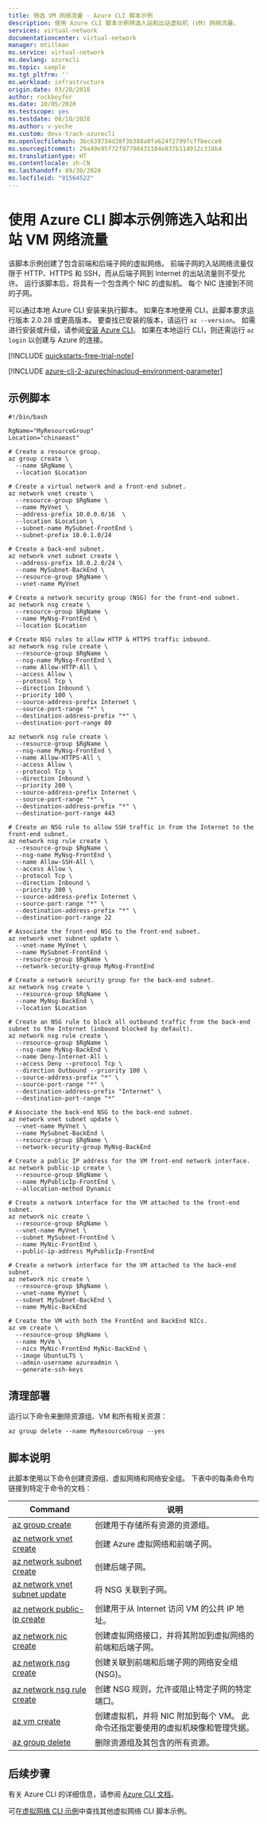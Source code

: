 ```yaml
---
title: 筛选 VM 网络流量 - Azure CLI 脚本示例
description: 使用 Azure CLI 脚本示例筛选入站和出站虚拟机 (VM) 网络流量。
services: virtual-network
documentationcenter: virtual-network
manager: mtillman
ms.service: virtual-network
ms.devlang: azurecli
ms.topic: sample
ms.tgt_pltfrm: ''
ms.workload: infrastructure
origin.date: 03/20/2018
author: rockboyfor
ms.date: 10/05/2020
ms.testscope: yes
ms.testdate: 08/10/2020
ms.author: v-yeche
ms.custom: devx-track-azurecli
ms.openlocfilehash: 3bc639734d38f3b388a0fa624f2799fc7fbecce6
ms.sourcegitcommit: 29a49e95f72f97790431104e837b114912c318b4
ms.translationtype: HT
ms.contentlocale: zh-CN
ms.lasthandoff: 09/30/2020
ms.locfileid: "91564522"
---
```

# <a name="filter-inbound-and-outbound-vm-network-traffic-using-an-azure-cli-script-sample"></a>使用 Azure CLI 脚本示例筛选入站和出站 VM 网络流量

该脚本示例创建了包含前端和后端子网的虚拟网络。 前端子网的入站网络流量仅限于 HTTP、HTTPS 和 SSH，而从后端子网到 Internet 的出站流量则不受允许。 运行该脚本后，将具有一个包含两个 NIC 的虚拟机。 每个 NIC 连接到不同的子网。

可以通过本地 Azure CLI 安装来执行脚本。 如果在本地使用 CLI，此脚本要求运行版本 2.0.28 或更高版本。 要查找已安装的版本，请运行 `az --version`。 如需进行安装或升级，请参阅[安装 Azure CLI](https://docs.azure.cn/cli/install-azure-cli)。 如果在本地运行 CLI，则还需运行 `az login` 以创建与 Azure 的连接。

<!-- Not Available on [Cloud Shell](https://shell.azure.com/bash) -->

[!INCLUDE [quickstarts-free-trial-note](../../../includes/quickstarts-free-trial-note.md)]

[!INCLUDE [azure-cli-2-azurechinacloud-environment-parameter](../../../includes/azure-cli-2-azurechinacloud-environment-parameter.md)]

## <a name="sample-script"></a>示例脚本

```azurecli
#!/bin/bash

RgName="MyResourceGroup"
Location="chinaeast"

# Create a resource group.
az group create \
  --name $RgName \
  --location $Location

# Create a virtual network and a front-end subnet.
az network vnet create \
  --resource-group $RgName \
  --name MyVnet \
  --address-prefix 10.0.0.0/16  \
  --location $Location \
  --subnet-name MySubnet-FrontEnd \
  --subnet-prefix 10.0.1.0/24

# Create a back-end subnet.
az network vnet subnet create \
  --address-prefix 10.0.2.0/24 \
  --name MySubnet-BackEnd \
  --resource-group $RgName \
  --vnet-name MyVnet

# Create a network security group (NSG) for the front-end subnet.
az network nsg create \
  --resource-group $RgName \
  --name MyNsg-FrontEnd \
  --location $Location

# Create NSG rules to allow HTTP & HTTPS traffic inbound.
az network nsg rule create \
  --resource-group $RgName \
  --nsg-name MyNsg-FrontEnd \
  --name Allow-HTTP-All \
  --access Allow \
  --protocol Tcp \
  --direction Inbound \
  --priority 100 \
  --source-address-prefix Internet \
  --source-port-range "*" \
  --destination-address-prefix "*" \
  --destination-port-range 80

az network nsg rule create \
  --resource-group $RgName \
  --nsg-name MyNsg-FrontEnd \
  --name Allow-HTTPS-All \
  --access Allow \
  --protocol Tcp \
  --direction Inbound \
  --priority 200 \
  --source-address-prefix Internet \
  --source-port-range "*" \
  --destination-address-prefix "*" \
  --destination-port-range 443

# Create an NSG rule to allow SSH traffic in from the Internet to the front-end subnet.
az network nsg rule create \
  --resource-group $RgName \
  --nsg-name MyNsg-FrontEnd \
  --name Allow-SSH-All \
  --access Allow \
  --protocol Tcp \
  --direction Inbound \
  --priority 300 \
  --source-address-prefix Internet \
  --source-port-range "*" \
  --destination-address-prefix "*" \
  --destination-port-range 22

# Associate the front-end NSG to the front-end subnet.
az network vnet subnet update \
  --vnet-name MyVnet \
  --name MySubnet-FrontEnd \
  --resource-group $RgName \
  --network-security-group MyNsg-FrontEnd

# Create a network security group for the back-end subnet.
az network nsg create \
  --resource-group $RgName \
  --name MyNsg-BackEnd \
  --location $Location

# Create an NSG rule to block all outbound traffic from the back-end subnet to the Internet (inbound blocked by default).
az network nsg rule create \
  --resource-group $RgName \
  --nsg-name MyNsg-BackEnd \
  --name Deny-Internet-All \
  --access Deny --protocol Tcp \
  --direction Outbound --priority 100 \
  --source-address-prefix "*" \
  --source-port-range "*" \
  --destination-address-prefix "Internet" \
  --destination-port-range "*"

# Associate the back-end NSG to the back-end subnet.
az network vnet subnet update \
  --vnet-name MyVnet \
  --name MySubnet-BackEnd \
  --resource-group $RgName \
  --network-security-group MyNsg-BackEnd

# Create a public IP address for the VM front-end network interface.
az network public-ip create \
  --resource-group $RgName \
  --name MyPublicIp-FrontEnd \
  --allocation-method Dynamic

# Create a network interface for the VM attached to the front-end subnet.
az network nic create \
  --resource-group $RgName \
  --vnet-name MyVnet \
  --subnet MySubnet-FrontEnd \
  --name MyNic-FrontEnd \
  --public-ip-address MyPublicIp-FrontEnd

# Create a network interface for the VM attached to the back-end subnet.
az network nic create \
  --resource-group $RgName \
  --vnet-name MyVnet \
  --subnet MySubnet-BackEnd \
  --name MyNic-BackEnd

# Create the VM with both the FrontEnd and BackEnd NICs.
az vm create \
  --resource-group $RgName \
  --name MyVm \
  --nics MyNic-FrontEnd MyNic-BackEnd \
  --image UbuntuLTS \
  --admin-username azureadmin \
  --generate-ssh-keys

```

## <a name="clean-up-deployment"></a>清理部署 

运行以下命令来删除资源组、VM 和所有相关资源：

```azurecli
az group delete --name MyResourceGroup --yes
```

## <a name="script-explanation"></a>脚本说明

此脚本使用以下命令创建资源组、虚拟网络和网络安全组。 下表中的每条命令均链接到特定于命令的文档：

| Command | 说明 |
|---|---|
| [az group create](https://docs.azure.cn/cli/group#az-group-create) | 创建用于存储所有资源的资源组。 |
| [az network vnet create](https://docs.azure.cn/cli/network/vnet#az-network-vnet-create) | 创建 Azure 虚拟网络和前端子网。 |
| [az network subnet create](https://docs.azure.cn/cli/network/vnet/subnet#az-network-subnet-create) | 创建后端子网。 |
| [az network vnet subnet update](https://docs.azure.cn/cli/network/vnet/subnet#az-network-vnet-subnet-update) | 将 NSG 关联到子网。 |
| [az network public-ip create](https://docs.azure.cn/cli/network/public-ip#az-network-public-ip-create) | 创建用于从 Internet 访问 VM 的公共 IP 地址。 |
| [az network nic create](https://docs.azure.cn/cli/network/nic#az-network-nic-create) | 创建虚拟网络接口，并将其附加到虚拟网络的前端和后端子网。 |
| [az network nsg create](https://docs.azure.cn/cli/network/nsg#az-network-nsg-create) | 创建关联到前端和后端子网的网络安全组 (NSG)。 |
| [az network nsg rule create](https://docs.azure.cn/cli/network/nsg/rule#az-network-nsg-rule-create) |创建 NSG 规则，允许或阻止特定子网的特定端口。 |
| [az vm create](https://docs.azure.cn/cli/vm#az-vm-create) | 创建虚拟机，并将 NIC 附加到每个 VM。 此命令还指定要使用的虚拟机映像和管理凭据。 |
| [az group delete](https://docs.azure.cn/cli/group#az-group-delete) | 删除资源组及其包含的所有资源。 |

## <a name="next-steps"></a>后续步骤

有关 Azure CLI 的详细信息，请参阅 [Azure CLI 文档](https://docs.azure.cn/cli/index)。

可在[虚拟网络 CLI 示例](../cli-samples.md)中查找其他虚拟网络 CLI 脚本示例。

<!-- Update_Description: update meta properties, wording update, update link -->